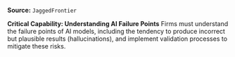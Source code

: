 **Source:** `JaggedFrontier`

**Critical Capability: Understanding AI Failure Points**
Firms must understand the failure points of AI models, including the tendency to produce incorrect but plausible results (hallucinations), and implement validation processes to mitigate these risks.

